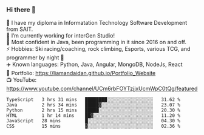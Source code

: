 ### Hi there 👋  
🏫 I have my diploma in Informatation Technology Software Development from SAIT.  
🔭 I’m currently working for interGen Studio!  
💬 Most confident in Java, been programming in it since 2016 on and off.    
⚡ Hobbies: Ski racing/coaching, rock climbing, Esports, various TCG, and programmer by night 🦉    
✈️ Known languages: Python, Java, Angular, MongoDB, NodeJs, React  
🥇 Portfolio: https://liamandaidan.github.io/Portfolio_Website  
📺 YouTube: https://www.youtube.com/channel/UCm6rbFOYTzjjxUcmWpC0tQg/featured

<!--START_SECTION:waka-->

```text
TypeScript   3 hrs 31 mins   ████████░░░░░░░░░░░░░░░░░   31.62 %
Java         2 hrs 34 mins   █████▓░░░░░░░░░░░░░░░░░░░   23.07 %
Python       2 hrs 15 mins   █████░░░░░░░░░░░░░░░░░░░░   20.30 %
HTML         1 hr 14 mins    ██▓░░░░░░░░░░░░░░░░░░░░░░   11.20 %
JavaScript   28 mins         █░░░░░░░░░░░░░░░░░░░░░░░░   04.30 %
CSS          15 mins         ▓░░░░░░░░░░░░░░░░░░░░░░░░   02.36 %
```

<!--END_SECTION:waka-->

